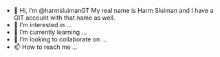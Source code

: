 - 👋 Hi, I’m @harmsluimanGT
My real name is Harm Sluiman and I have a GIT account with that name as well.
- 👀 I’m interested in ...
- 🌱 I’m currently learning ...
- 💞️ I’m looking to collaborate on ...
- 📫 How to reach me ...

<!---
harmsluimanGT/harmsluimanGT is a ✨ special ✨ repository because its `README.md` (this file) appears on your GitHub profile.
You can click the Preview link to take a look at your changes.
--->
